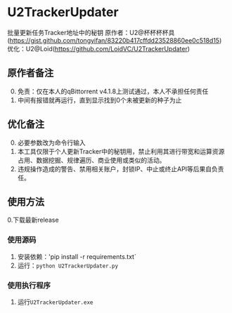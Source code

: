 # U2TrackerUpdater
批量更新任务Tracker地址中的秘钥
原作者：U2@杯杯杯杯具(https://gist.github.com/tongyifan/83220b417cffdd23528860ee0c518d15)
优化：U2@Loid(https://github.com/LoidVC/U2TrackerUpdater)

## 原作者备注
0. 免责：仅在本人的qBittorrent v4.1.8上测试通过，本人不承担任何责任
1. 中间有报错就再运行，直到显示找到0个未被更新的种子为止

## 优化备注
0. 必要参数改为命令行输入
1. 本工具仅限于个人更新Tracker中的秘钥用，禁止利用其进行带宽和运算资源占用、数据挖掘、规律遍历、商业使用或类似的活动。
2. 违规操作造成的警告、禁用相关账户，封锁IP、中止或终止API等后果自负责任。

## 使用方法
0.下载最新release
### 使用源码
1. 安装依赖：'pip install -r requirements.txt`
2. 运行：`python U2TrackerUpdater.py`
### 使用执行程序
1. 运行`U2TrackerUpdater.exe`
